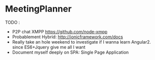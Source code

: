 # MeetingPlanner

TODO : 

* P2P chat XMPP https://github.com/node-xmpp
* Probablement Hybrid: http://ionicframework.com/docs 
* Really take an hole weekend to investigate if I wanna learn Angular2. since ES6+Jquery give me all I want
* Document myself deeply on SPA: Single Page Application
